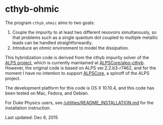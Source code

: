 # cthyb-ohmic

The program `cthyb_ohmic` aims to two goals:

1. Couple the impurity to at least two different resovoirs simultanously, so that problems such as
   a single quantum dot coupled to multiple metallic leads can be handled straightforwardly.
2. Introduce an ohmic environment to model the dissipation.

This hybridization code is derived from the cthyb impurity solver of the [ALPS project](https://alps.comp-phys.org/mediawiki/index.php/Main_Page), which is currently maintained at [ALPSCore/alps-cthyb](https://github.com/ALPSCore/alps-cthyb). 
However, the original code is based on ALPS ver.2.2.b3-r7462, and for the moment I have no intention to support 
[ALPSCore](https://github.com/ALPSCore/ALPSCore), a spinoff of the ALPS project.

The development platform for this code is OS X 10.10.4, and this code has been tested on Mac, 
Fedora, and Debian. 

For Duke Physics users, see [/utilities/README_INSTALLATION.md](/utilities/README_INSTALLATION.md) 
for the installation instruction. 

Last updated: Dec 6, 2015

